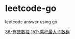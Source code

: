 # leetcode-go
leetcode answer using go

[36-有效数独](https://github.com/suyuan1203/leetcode-go/blob/main/36-%E6%9C%89%E6%95%88%E6%95%B0%E7%8B%AC.md)
[152-乘积最大子数组](https://github.com/suyuan1203/leetcode-go/blob/main/152-%E4%B9%98%E7%A7%AF%E6%9C%80%E5%A4%A7%E5%AD%90%E6%95%B0%E7%BB%84.md)
